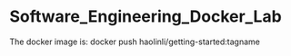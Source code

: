 # Software_Engineering_Docker_Lab

The docker image is:
docker push haolinli/getting-started:tagname
